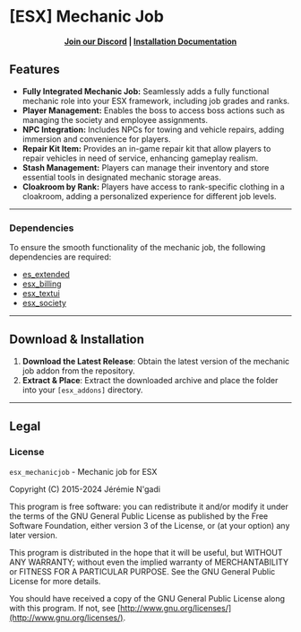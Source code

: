 # [ESX] Mechanic Job

<p align="center">
  <strong>
    <a href="https://discord.esx-framework.org/">Join our Discord</a> |
    <a href="https://documentation.esx-framework.org/legacy/installation">Installation Documentation</a>
  </strong>
</p>

## Features

- **Fully Integrated Mechanic Job:** Seamlessly adds a fully functional mechanic role into your ESX framework, including job grades and ranks.
- **Player Management:** Enables the boss to access boss actions such as managing the society and employee assignments.
- **NPC Integration:** Includes NPCs for towing and vehicle repairs, adding immersion and convenience for players.
- **Repair Kit Item:** Provides an in-game repair kit that allow players to repair vehicles in need of service, enhancing gameplay realism.
- **Stash Management:** Players can manage their inventory and store essential tools in designated mechanic storage areas.
- **Cloakroom by Rank:** Players have access to rank-specific clothing in a cloakroom, adding a personalized experience for different job levels.

---

### Dependencies  
To ensure the smooth functionality of the mechanic job, the following dependencies are required:
- [es_extended](https://github.com/esx-framework/es_extended)  
- [esx_billing](https://github.com/esx-framework/esx_billing)  
- [esx_textui](https://github.com/esx-framework/esx_textui) 
- [esx_society](https://github.com/esx-framework/esx_society)   

---

## Download & Installation

1. **Download the Latest Release**: Obtain the latest version of the mechanic job addon from the repository.
2. **Extract & Place**: Extract the downloaded archive and place the folder into your `[esx_addons]` directory.
---

## Legal

### License
`esx_mechanicjob` - Mechanic job for ESX

Copyright (C) 2015-2024 Jérémie N'gadi

This program is free software: you can redistribute it and/or modify it under the terms of the GNU General Public License as published by the Free Software Foundation, either version 3 of the License, or (at your option) any later version.

This program is distributed in the hope that it will be useful, but WITHOUT ANY WARRANTY; without even the implied warranty of MERCHANTABILITY or FITNESS FOR A PARTICULAR PURPOSE. See the GNU General Public License for more details.

You should have received a copy of the GNU General Public License along with this program. If not, see [http://www.gnu.org/licenses/](http://www.gnu.org/licenses/).
